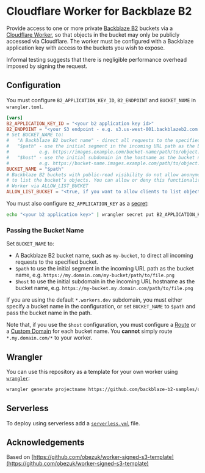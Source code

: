 # Cloudflare Worker for Backblaze B2

Provide access to one or more private [Backblaze B2](https://www.backblaze.com/b2/cloud-storage.html) buckets via a [Cloudflare Worker](https://developers.cloudflare.com/workers/), so that objects in the bucket may only be publicly accessed via Cloudflare. The worker must be configured with a Backblaze application key with access to the buckets you wish to expose.

Informal testing suggests that there is negligible performance overhead imposed by signing the request.

## Configuration

You must configure `B2_APPLICATION_KEY_ID`, `B2_ENDPOINT` and `BUCKET_NAME` in `wrangler.toml`.

```toml
[vars]
B2_APPLICATION_KEY_ID = "<your b2 application key id>"
B2_ENDPOINT = "<your S3 endpoint - e.g. s3.us-west-001.backblazeb2.com >"
# Set BUCKET_NAME to:
#   "A Backblaze B2 bucket name" - direct all requests to the specified bucket
#   "$path" - use the initial segment in the incoming URL path as the bucket name
#           e.g. https://images.example.com/bucket-name/path/to/object.png
#   "$host" - use the initial subdomain in the hostname as the bucket name
#           e.g. https://bucket-name.images.example.com/path/to/object.png
BUCKET_NAME = "$path"
# Backblaze B2 buckets with public-read visibility do not allow anonymous clients
# to list the bucket’s objects. You can allow or deny this functionality in the
# Worker via ALLOW_LIST_BUCKET
ALLOW_LIST_BUCKET = "<true, if you want to allow clients to list objects, otherwise false>"
```

You must also configure `B2_APPLICATION_KEY` as a [secret](https://blog.cloudflare.com/workers-secrets-environment/):

```bash
echo "<your b2 application key>" | wrangler secret put B2_APPLICATION_KEY
```

### Passing the Bucket Name

Set `BUCKET_NAME` to:

* A Backblaze B2 bucket name, such as `my-bucket`, to direct all incoming requests to the specified bucket.
* `$path` to use the initial segment in the incoming URL path as the bucket name, e.g. `https://my.domain.com/my-bucket/path/to/file.png`
* `$host` to use the initial subdomain in the incoming URL hostname as the bucket name, e.g. `https://my-bucket.my.domain.com/path/to/file.png`

If you are using the default `*.workers.dev` subdomain, you must either specify a bucket name in the configuration, or set `BUCKET_NAME` to `$path` and pass the bucket name in the path.

Note that, if you use the `$host` configuration, you must configure a [Route](https://developers.cloudflare.com/workers/platform/triggers/routes) or a [Custom Domain](https://developers.cloudflare.com/workers/platform/triggers/custom-domains/) for each bucket name. You **cannot** simply route `*.my.domain.com/*` to your worker. 

## Wrangler

You can use this repository as a template for your own worker using [`wrangler`](https://github.com/cloudflare/wrangler):

```bash
wrangler generate projectname https://github.com/backblaze-b2-samples/cloudflare-b2
```

## Serverless

To deploy using serverless add a [`serverless.yml`](https://serverless.com/framework/docs/providers/cloudflare/) file.

## Acknowledgements

Based on [https://github.com/obezuk/worker-signed-s3-template](https://github.com/obezuk/worker-signed-s3-template)
